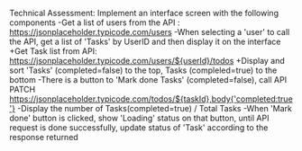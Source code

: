 Technical Assessment: Implement an interface screen with the following components
  -Get a list of users from the API : https://jsonplaceholder.typicode.com/users
  -When selecting a 'user' to call the API, get a list of 'Tasks' by UserID and then display it on the interface
    +Get Task list from API: https://jsonplaceholder.typicode.com/users/${userId}/todos
    +Display and sort 'Tasks' (completed=false) to the top, Tasks (compleled=true) to the bottom
  -There is a button to 'Mark done Tasks' (completed=false), call API PATCH https://jsonplaceholder.typicode.com/todos/${taskId},body{'completed:true'}
  -Display the number of Tasks(completed=true) / Total Tasks
  -When 'Mark done' button is clicked, show 'Loading' status on that button, until API request is done successfully, update status of 'Task' according to the response returned
